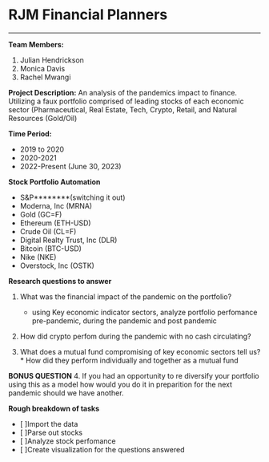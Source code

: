 # RJM Financial Planners
---


**Team Members:**
1. Julian Hendrickson
2. Monica Davis
3. Rachel Mwangi


**Project Description:**
An analysis of the pandemics impact to finance. Utilizing a faux portfolio comprised of leading stocks of each economic sector (Pharmaceutical, Real Estate, Tech, Crypto, Retail, and Natural Resources (Gold/Oil)

**Time Period:**
 * 2019 to 2020
 * 2020-2021
 * 2022-Present (June 30, 2023)
 

**Stock Portfolio Automation**
 - S&P********(switching it out)
 - Moderna, Inc (MRNA)
 - Gold (GC=F)
 - Ethereum (ETH-USD)
 - Crude Oil (CL=F)
 - Digital Realty Trust, Inc (DLR)
 - Bitcoin (BTC-USD)
 - Nike (NKE)
 - Overstock, Inc (OSTK)
 
 
 **Research questions to answer**
 1. What was the financial impact of the pandemic on the portfolio?
     - using Key economic indicator sectors, analyze portfolio perfomance pre-pandemic, during the              pandemic and post pandemic
 2. How did crypto perfom during the pandemic with no cash circulating?
 
 3. What does a mutual fund compromising of key economic sectors tell us?
         * How did they perform individually and together as a mutual fund
         
**BONUS QUESTION** 
 4. If you had an opportunity to re diversify your portfolio using this as a model how would you do it in preparition for the next pandemic should we have another.
 


 **Rough breakdown of tasks**
 - [ ]Import the data
 - [ ]Parse out stocks
 - [ ]Analyze stock perfomance
 - [ ]Create visualization for the questions answered 
